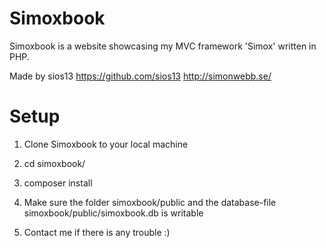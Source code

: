# Simoxbook

Simoxbook is a website showcasing my MVC framework 'Simox' written in PHP.

Made by sios13
https://github.com/sios13
http://simonwebb.se/

# Setup

1. Clone Simoxbook to your local machine

2. cd simoxbook/

3. composer install

4. Make sure the folder simoxbook/public and the database-file simoxbook/public/simoxbook.db is writable

5. Contact me if there is any trouble :)
